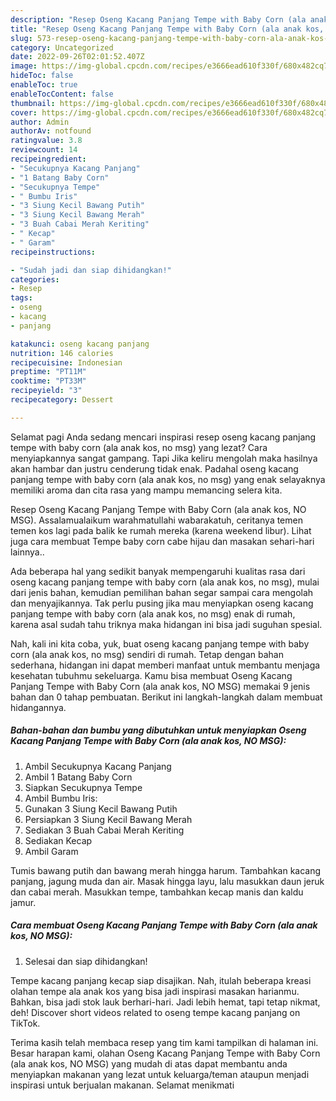 ```yaml
---
description: "Resep Oseng Kacang Panjang Tempe with Baby Corn (ala anak kos, NO MSG)Anti Ribet"
title: "Resep Oseng Kacang Panjang Tempe with Baby Corn (ala anak kos, NO MSG)Anti Ribet"
slug: 573-resep-oseng-kacang-panjang-tempe-with-baby-corn-ala-anak-kos-no-msganti-ribet
category: Uncategorized
date: 2022-09-26T02:01:52.407Z
image: https://img-global.cpcdn.com/recipes/e3666ead610f330f/680x482cq70/oseng-kacang-panjang-tempe-with-baby-corn-ala-anak-kos-no-msg-foto-resep-utama.jpg
hideToc: false
enableToc: true
enableTocContent: false
thumbnail: https://img-global.cpcdn.com/recipes/e3666ead610f330f/680x482cq70/oseng-kacang-panjang-tempe-with-baby-corn-ala-anak-kos-no-msg-foto-resep-utama.jpg
cover: https://img-global.cpcdn.com/recipes/e3666ead610f330f/680x482cq70/oseng-kacang-panjang-tempe-with-baby-corn-ala-anak-kos-no-msg-foto-resep-utama.jpg
author: Admin
authorAv: notfound
ratingvalue: 3.8
reviewcount: 14
recipeingredient:
- "Secukupnya Kacang Panjang"
- "1 Batang Baby Corn"
- "Secukupnya Tempe"
- " Bumbu Iris"
- "3 Siung Kecil Bawang Putih"
- "3 Siung Kecil Bawang Merah"
- "3 Buah Cabai Merah Keriting"
- " Kecap"
- " Garam"
recipeinstructions:

- "Sudah jadi dan siap dihidangkan!"
categories:
- Resep
tags:
- oseng
- kacang
- panjang

katakunci: oseng kacang panjang 
nutrition: 146 calories
recipecuisine: Indonesian
preptime: "PT11M"
cooktime: "PT33M"
recipeyield: "3"
recipecategory: Dessert

---
```



Selamat pagi Anda sedang mencari inspirasi resep oseng kacang panjang tempe with baby corn (ala anak kos, no msg) yang lezat? Cara menyiapkannya sangat gampang. Tapi Jika keliru mengolah maka hasilnya akan hambar dan justru cenderung tidak enak. Padahal oseng kacang panjang tempe with baby corn (ala anak kos, no msg) yang enak selayaknya memiliki aroma dan cita rasa yang mampu memancing selera kita.


Resep Oseng Kacang Panjang Tempe with Baby Corn (ala anak kos, NO MSG). Assalamualaikum warahmatullahi wabarakatuh, ceritanya temen temen kos lagi pada balik ke rumah mereka (karena weekend libur). Lihat juga cara membuat Tempe baby corn cabe hijau dan masakan sehari-hari lainnya..

Ada beberapa hal yang sedikit banyak mempengaruhi kualitas rasa dari oseng kacang panjang tempe with baby corn (ala anak kos, no msg), mulai dari jenis bahan, kemudian pemilihan bahan segar sampai cara mengolah dan menyajikannya. Tak perlu pusing jika mau menyiapkan oseng kacang panjang tempe with baby corn (ala anak kos, no msg) enak di rumah, karena asal sudah tahu triknya maka hidangan ini bisa jadi suguhan spesial.


Nah, kali ini kita coba, yuk, buat oseng kacang panjang tempe with baby corn (ala anak kos, no msg) sendiri di rumah. Tetap dengan bahan sederhana, hidangan ini dapat memberi manfaat untuk membantu menjaga kesehatan tubuhmu sekeluarga. Kamu bisa membuat Oseng Kacang Panjang Tempe with Baby Corn (ala anak kos, NO MSG) memakai 9 jenis bahan dan 0 tahap pembuatan. Berikut ini langkah-langkah dalam membuat hidangannya.

<!--inarticleads1-->

##### Bahan-bahan dan bumbu yang dibutuhkan untuk menyiapkan Oseng Kacang Panjang Tempe with Baby Corn (ala anak kos, NO MSG):

1. Ambil Secukupnya Kacang Panjang
1. Ambil 1 Batang Baby Corn
1. Siapkan Secukupnya Tempe
1. Ambil  Bumbu Iris:
1. Gunakan 3 Siung Kecil Bawang Putih
1. Persiapkan 3 Siung Kecil Bawang Merah
1. Sediakan 3 Buah Cabai Merah Keriting
1. Sediakan  Kecap
1. Ambil  Garam


Tumis bawang putih dan bawang merah hingga harum. Tambahkan kacang panjang, jagung muda dan air. Masak hingga layu, lalu masukkan daun jeruk dan cabai merah. Masukkan tempe, tambahkan kecap manis dan kaldu jamur. 

<!--inarticleads2-->

##### Cara membuat Oseng Kacang Panjang Tempe with Baby Corn (ala anak kos, NO MSG):


1. Selesai dan siap dihidangkan!

Tempe kacang panjang kecap siap disajikan. Nah, itulah beberapa kreasi olahan tempe ala anak kos yang bisa jadi inspirasi masakan harianmu. Bahkan, bisa jadi stok lauk berhari-hari. Jadi lebih hemat, tapi tetap nikmat, deh! Discover short videos related to oseng tempe kacang panjang on TikTok. 

Terima kasih telah membaca resep yang tim kami tampilkan di halaman ini. Besar harapan kami, olahan Oseng Kacang Panjang Tempe with Baby Corn (ala anak kos, NO MSG) yang mudah di atas dapat membantu anda menyiapkan makanan yang lezat untuk keluarga/teman ataupun menjadi inspirasi untuk berjualan makanan. Selamat menikmati
